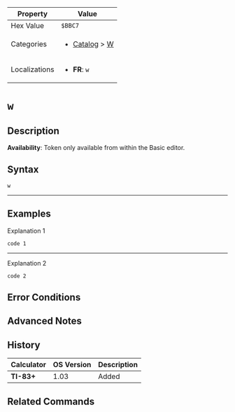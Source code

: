 | Property      | Value |
|---------------|-------|
| Hex Value     | `$BBC7`|
| Categories    | <ul><li>[Catalog](<../categories/Catalog.md>) > [W](<../categories/Catalog.md#W>)</li></ul> |
| Localizations | <ul><li><b>FR</b>: `w`</li></ul> |

# `w`

## Description



<b>Availability</b>: Token only available from within the Basic editor.

## Syntax
`w`

<hr>

## Examples

Explanation 1
```ti-basic
code 1
```
---
Explanation 2
```ti-basic
code 2
```

## Error Conditions


## Advanced Notes


## History
| Calculator | OS Version | Description |
|------------|------------|-------------|
| <b>TI-83+</b> | 1.03 | Added

## Related Commands

    